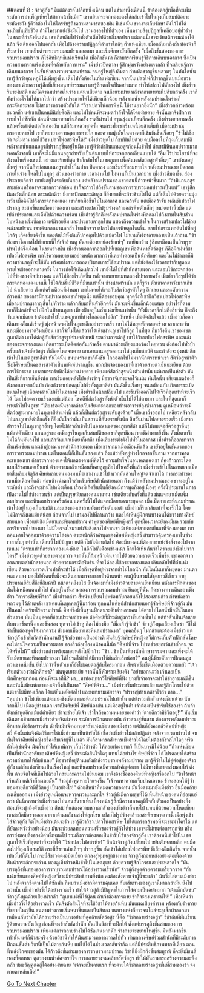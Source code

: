 ##ตอนที่ 8 : จ้าวอู่กัง
“มีแต่ต้องรอไปอีกหนึ่งเดือน แต่ในช่วงหนึ่งเดือนนี้ ข้าต้องต่อสู้เพื่อที่จะเพิ่มระดับการบำเพ็ญเพียรให้ก้าวหน้าขึ้นอีก” เขาหยิบกระจกทองแดงใส่กลับเข้าไปในถุงเก็บสมบัติอย่างระมัดระวัง รู้ดีว่าต้องไม่ให้ใครรับรู้ถึงความสามารถของมัน มิเช่นนั้นเขาคงจะเก็บรักษามันไว้ไม่ได้ จนถึงขั้นเสียชีวิต ถ้ามีใครมาแย่งชิงมันไป
เขามองลงไปที่ตัวเอง เห็นคราบสิ่งปฏิกูลที่เคลือบอยู่ทั่วร่าง ในขณะที่กำลังตื่นเต้น เขาเกือบลืมไปว่าทั้งตัวเต็มไปด้วยสิ่งสกปรก แต่ตอนนี้เขาระงับสติอารมณ์ลงได้แล้ว จึงเดินออกไปนอกถ้ำ เพื่อไปล้างคราบปฏิกูลที่ลำธารใกล้ๆ ถ้ำแห่งเซียน
เมื่อกลับมาถึงถ้ำ ท้องฟ้าก็เริ่มสว่าง เขาหยิบตำรารวบรวมลมปราณออกมา และเริ่มศึกษามันอีกครั้ง
“เมื่อถึงขั้นสองของการรวบรวมลมปราณ ก็ใช้อิทธิฤทธิ์แห่งเซียนได้ เมื่อถึงขั้นห้า ก็สามารถเรียนรู้วิธีการเดินบนอากาศ ซึ่งเป็นความสามารถแห่งเซียนที่คล้ายกับการเหาะ” เมิ่งฮ่าวปิดตาลง รู้สึกมุ่งหวังอย่างแรงกล้า ที่จะเรียนรู้การเดินบนอากาศ ในขั้นห้าของรวบรวมลมปราณ จนครู่ใหญ่จึงลืมตา กำหมัดขวาชูขึ้นหลวมๆ
ในทันใดนั้น เขารู้สึกว่าอุณหภูมิได้เพิ่มสูงขึ้น เต็มไปทั้งห้องในถ้ำแห่งเซียน จากนั้นเปลวไฟก็ปรากฎขึ้นบนมือขวาของเขา ด้วยความรู้สึกที่เยี่ยงมนุษย์ธรรมดา เขารู้สึกตกใจเป็นอย่างมาก ทำให้เปลวไฟดับลงไป
เมิ่งฮ่าวรีบระงับสติ และโคจรลมปราณในร่าง แต่น่าเสียดาย จนถึงยามบ่าย หลังจากพยายามไปสิบกว่าครั้ง เขาก็ยังทำอะไรไม่ได้มากไปกว่า สร้างประกายไฟได้เพียงเล็กน้อย หลังจากนั้นพลังลมปราณในร่างก็กระจัดกระจาย ไม่สามารถรวมตัวกันได้
“วิชาเปลวไฟอสรพิษนี้ ใช้งานยากยิ่งนัก” เมิ่งฮ่าวกล่าวพร้อมขมวดคิ้ว แต่เขาเป็นคนมีนิสัยดื้อดึง และไม่ใช่คนที่จะหมดกำลังใจได้โดยง่ายดาย ดังนั้นเขาจึงฝึกการหายใจไปซักพัก ก่อนที่จะพยายามขึ้นอีกครั้ง
ราตรีผ่านไป อรุณรุ่งมาเยือนอีกครั้ง เมิ่งฮ่าวพยายามครั้งแล้วครั้งเล่าติดต่อกันสองวัน แต่ก็ล้มเหลวทุกครั้ง จนกระทั่งเขาเริ่มเหนื่อยล้าเต็มที เมื่อลมปราณกระจายหายไป เขาก็พยายามควบคุมการหายใจ และความมุ่งมั่นในดวงตาก็เข้มข้นขึ้นเรื่อยๆ
“ข้าไม่เชื่อว่า จะไม่สามารถใช้วิชาเปลวไฟอสรพิษได้!” เมิ่งฮ่าวพูดไป ก็ขบฟันไปด้วย ตบมือลงไปที่ถุงเก็บสมบัติ หลังจากนั้นแกนอสูรก็ปรากฎขึ้นอยู่ในมือ
เขารู้ดีว่าถ้ากินแกนอสูรก้อนนี้เข้าไป ถ้าเขามีหินลมปราณมากพอหลังจากนี้ เขาก็จะไม่มีแกนอสูรสำหรับเป็นต้นแบบให้กระจกลอกเลียนแบบได้
“อืม ไร้ประโยชน์ที่จะกังวลในเรื่องเช่นนี้ อย่างเลวร้ายที่สุด ข้าก็กลับไปในเขตภูเขา เพื่อค้นหาสัตว์อสูรตัวอื่นๆ” เขาลังเลอยู่ชั่วครู่ จากนั้นก็หย่อนแกนอสูรเข้าไปในปาก ปิดตาลง และเริ่มปรับลมหายใจ พลังลมปราณระเบิดออกภายในร่าง ไหลไปในทุกๆ ส่วนของร่างกาย
เวลาผ่านไป ไม่นานก็เป็นเวลาบ่าย เมิ่งฮ่าวลืมตาขึ้น ส่องประกายเจิดจ้า เขายังอยู่ในระดับขั้นสอง แต่พลังลมปราณของเขาตอนนี้ก้าวหน้าขึ้นมาก
“ถ้ามีแกนอสูรสามก้อนหรืออาจจะมากกว่าห้าก้อน ข้าก็จะก้าวไปถึงขั้นสามของการรวบรวมลมปราณเป็นแน่” เขารู้สึกผิดหวังเล็กน้อย ตระหนักดีว่า ยิ่งการฝึกตนระดับสูง ก็ยิ่งยากที่จะก้าวข้ามไปได้ แต่ก็เต็มไปด้วยความมุ่งหวัง เมื่อคิดไปถึงกระจกทองแดง เขาก็ยกมือขึ้นไปในอากาศ และคว้าจับ
แต่เมื่อคว้าจับ พลันมีเปลวไฟปรากฏ สะสมขึ้นบนมือขวาของเขา และสร้างเปลวไฟรูปร่างคล้ายอสรพิษตัวเล็กๆ ขนาดเท่านิ้วมือ แต่เปล่งประกายและเต็มไปด้วยความร้อน เมิ่งฮ่าวรู้สึกถึงพลังลมปราณในร่างที่ลดลงไปถึงสามในสิบส่วน
ใบหน้าเขาเริ่มซีดขาว แต่มีรอยยิ้ม และประกายตาลุกโชน แสดงถึงความเข้าใจ ในการสร้างเปลวไฟด้วยพลังลมปราณ เขาเดินออกมานอกถ้ำ โบกมือขวา เปลวไฟอสรพิษลุกโชนขึ้น ลอยไปกระแทกต้นไม้ที่อยู่ใกล้ๆ
เกิดเสียงดังขึ้น และต้นไม้ทั้งต้นก็ปกคลุมไปด้วยเปลวไฟ ไม่นานก็พังทลายกลายเป็นเถ้าถ่าน
“ข้าต้องหาโอกาสไปทำแบบนี้ให้เจ้าอ้วนดู มันจะต้องยกย่องข้าแน่ๆ” เขายิ้มกว้าง รู้สึกเหมือนเป็นวีรบุรุษ
ผ่านไปครึ่งเดือน ในระหว่างนั้น เมิ่งฮ่าวนอกจากออกไปที่เขตภูเขาเพื่อค้นหาสัตว์อสูร ก็คือฝึกฝนวิชาเปลวไฟอสรพิษ เขาใช้ความพยายามอย่างหนัก มากกว่าที่เคยทำตอนเป็นนักศึกษา และในไม่ช้าเขาก็มีความชำนาญที่จะใช้มัน พร้อมทั้งสามารถลดปริมาณการใช้ลมปราณ แต่ก็ยังต้องใช้เวลาเท่ากับสูดลมหายใจเข้าออกหลายครั้ง ในการก่อให้เกิดเปลวไฟ
เขายังได้ไปที่สำนักสายนอก และแอบใช้กระจกส่องไปที่ร่างของศิษย์บางคน แต่ก็ไม่มีอะไรเกิดขึ้น
หลังจากพยายามทดลองไปหลายครั้ง เมิ่งฮ่าวก็สรุปได้ว่า กระจกทองแดงบานนี้ ใช้ได้กับสิ่งมีชีวิตที่มีขนเท่านั้น ช่างน่าเศร้านัก แต่ก็รู้ว่า ตัวเขาคาดหวังมากเกินไป
น่าเสียดาย ตั้งแต่ครึ่งเดือนที่ผ่านมา เขาไม่เคยได้เจอกับสัตว์อสูรตัวใดๆ อีกเลย และระดับความก้าวหน้า ของการฝึกลมปราณของเขาก็หยุดนิ่ง แต่ก็ต้องขอบคุณ ทุกครั้งที่เขาฝึกวิชาเปลวไฟอสรพิษ เมื่อลมปราณผลาญสิ้นไปทั่วร่าง แล้วกลับมาฟื้นตัวอีกครั้ง มันจะเพิ่มขึ้นเล็กน้อยเสมอ อย่างไรก็ตาม เขาก็ไม่กล้าที่จะไปฝึกในป่าบนภูเขา เพียงฝึกอยู่ในถ้ำแห่งเซียนเท่านั้น
“ยังมีเวลาอีกไม่ถึงสิบวัน ก็จะถึงวันแจกเม็ดยา ข้าต้องเข้าไปในเขตภูเขาที่ห่างไกลออกไปอีก” วันหนึ่ง เมื่อตัดสินใจแล้ว เมิ่งฮ่าวก็ออกเดินทางตั้งแต่เช้าตรู่ มุ่งหน้าตรงไปในภูเขาลึกอย่างรวดเร็ว
เขาไม่ได้หยุดพักตลอดช่วงเวลากลางวัน และเมื่อยามราตรีมาเยือน เขาก็จำไม่ได้แล้วว่าได้เดินผ่านภูเขาไปกี่ลูก ในที่สุด ก็มาถึงตีนเขาของเขตภูเขาสีดำ เขาได้ต่อสู้กับสัตว์อสูรรูปร่างคล้ายหมี
ระหว่างการต่อสู้ เขาใช้วิชาเปลวไฟอสรพิษ และพลังของกระจกทองแดง เกิดการระเบิดติดต่อกันเก้าครั้ง ตามมาด้วยเสียงแผดร้องโหยหวน ดังก้องไปทั่วป่า ครั้นแล้วเจ้าสัตว์อสูร ก็เลือดไหลจนตาย
เขาเอาแกนอสูรออกมาใส่ถุงเก็บสมบัติ และกำลังจะมุ่งหน้าลึกเข้าไปในเขตภูเขาสีดำ ทันใดนั้น ขนบนร่างเขาก็ตั้งชัน ไกลออกไปไม่มากนักตรงหน้าเขา สัตว์อสูรห้าตัวซึ่งมีศีรษะเป็นคชสารลำตัวเป็นพยัคฆ์ปรากฏขึ้น พวกมันจ้องมองมาที่เขาด้วยสายตาเย็นยะเยียบ
ด้วยการใช้กระจก เขาสามารถรับมือได้อย่างง่ายดาย เพียงแค่สัตว์อสูรหนึ่งตัวเท่านั้น แต่หากเป็นห้าตัว มันเป็นสิ่งที่ยากเย็นยิ่งนัก เขาเริ่มถอยหลังไปอย่างช้าๆ มือขวาจับกระจกไว้แน่น
ทันใดนั้น เสียงแผดร้องก็ดังออกมาจากผืนป่า ก้องกังวานปกคลุมไปทั่วทั้งภูเขาสีดำ มันดังขึ้นเรื่อยๆ จนเหมือนกับเกิดการระเบิดขนาดใหญ่ เดือดพล่านไปทั่วในอากาศ เมิ่งฮ่าวสีหน้าเปลี่ยนไป และรีบวิ่งออกไปให้เร็วที่สุดเท่าที่จะเร็วได้ โดยไม่ลดความเร็วลงแม้แต่น้อย
โชคดีที่สัตว์อสูรทั้งห้าตัวนั้นไม่ได้ไล่ตามมา และในที่สุดเขาก็หายตัวไปในภูเขา
“เสียงร้องนั่นช่างคล้ายกับเสียงตะคอกของท่านอาจารย์ลุงซ่างกวน ดูเหมือนว่าจะมีสัตว์อสูรมากมายในภูเขาสีดำแห่งนี้ แล้วก็เป็นสัตว์อสูรระดับสูงด้วย” เมื่อเขาวิ่งออกไป เหลียวหลังกลับไปมองภูเขาสีดำอีกครั้ง ก็ยิ่งมั่นใจว่ามันเป็นสถานที่อันตรายยิ่งนัก
สิบวันผ่านไปอย่างรวดเร็ว เมิ่งฮ่าวสำรวจไปในภูเขาลูกอื่นๆ โดยไม่ก้าวล้ำเข้าไปในอาณาเขตของภูเขาสีดำ แต่ก็ไม่พบเจอสัตว์อสูรอื่นๆ แม้แต่ตัวเดียว แกนอสูรของหมีอสูรในถุงเก็บสมบัติของเขาก็ดูเหมือนว่าจะมีค่ามากยิ่งขึ้น ดังนั้นเขาจึงไม่ได้กินมันลงไป
และแล้ววันแจกเม็ดยาก็มาถึง เมื่อเสียงระฆังดังไปทั่วในอากาศ เมิ่งฮ่าวก็ออกมาจากถ้ำแห่งเซียน และเข้าสู่อาณาเขตสำนักสายนอก เมื่อเขาจากมาเมื่อเดือนที่แล้ว เขายังอยู่ในขั้นแรกของการรวบรวมลมปราณ แต่ในตอนนี้ก็เป็นขั้นสองแล้ว ถึงแม้ว่ายังอยู่ห่างไกลจากขั้นสาม จากการคาดคะเนของเขา ถ้ากระจกทองแดงให้ผลตรงตามที่คิดไว้ ความสำเร็จในอนาคตของเขา ก็คงก้าวกระโดดแบบไร้ขอบเขตเป็นแน่
ด้วยความกลัวเหมือนที่เคยสูญเสียไปในครั้งที่แล้ว เมิ่งฮ่าวเข้าไปในลานแจกเม็ดยาสี่เหลียมจัตุรัส ศิษย์หลายคนมองมาเมื่อเขาผ่านเข้าไป พวกมันส่วนใหญ่จดจำเขาได้
การกระทำของเขาเมื่อเดือนที่แล้ว ค่อนข้างน่าตกใจสำหรับศิษย์สำนักสายนอก ถึงแม้ว่าพลังลมปราณของเขาจะอยู่ในระดับต่ำ และถึงจะผ่านไปหนึ่งเดือน เรื่องที่เกิดขึ้นนั้นก็ยังคงมีการพูดถึงอยู่เนืองๆ
ครั้งนี้ประธานในการเปิดงานไม่ใช่ซ่างกวนซิว แต่เป็นบุรุษวัยกลางคนมาแทน เช่นเดียวกับครั้งที่แล้ว มันแจกยาเม็ดเพิ่มลมปราณ และหินลมปราณครึ่งก้อน แต่ครั้งนี้ไม่ได้แจกเม็ดยาเฉพาะบุคคล
เมื่อเม็ดยาและหินลมปราณเข้าไปอยู่ในถุงเก็บสมบัติ และแสงของเสาลายมังกรเริ่มดับมอดำ เมิ่งฮ่าวก็รีบกลับเท่าที่จะเร็วได้ โดยไม่มีการลังเลแม้แต่น้อย ก่อนจากไป เขามองไปที่ลานกว้าง และได้เห็นผู้ฝึกตนบางคนได้ขวางทางศิษย์สายนอก เพื่อแย่งชิงเม็ดยาและหินลมปราณ
คำพูดของศิษย์พี่หญิงสวี่ ดูเหมือนว่าจะยังคงมีผล รวมกับการรีบจากไปของเขา ไม่มีใครจงใจมาแย่งชิงสิ่งของไปจากเขา มีเพียงแค่สายตาเย็นชาที่จ้องมองมา
เขาถอนหายใจออกมาด้วยความโล่งอก ตระหนักดีว่าคำพูดของศิษย์พี่หญิงสวี่ สามารถคุ้มครองเขาในช่วงเวลาสั้นๆ เท่านั้น เดือนนี้ไม่มีปัญหา แต่อีกไม่กี่เดือนถัดไป ต้องมีบางคนที่ต้องการแย่งชิงสิ่งของไปจากเขาแน่
“ตราบเท่าที่กระจกทองแดงมีผล ในอีกไม่กี่เดือนข้างหน้า ก็จะได้เห็นกันว่าใครจะแย่งชิงไปจากใคร!” เมิ่งฮ่าวพูดด้วยสายตาลุกวาว จากนั้นก็ก้มหน้าเดินจากไปด้วยความรวดเร็วเพิ่มขึ้น
เขาออกจากอาณาเขตสำนักสายนอก ด้วยความกระตือรือร้น ที่จะได้ลองใช้กระจกทองแดง เดินกลับไปที่ถ้ำแห่งเซียน ด้วยความรวดเร็วเท่าที่จะทำได้ เมื่อถึงจุดที่อยู่ห่างจากถ้ำไม่ไกลนัก ทันใดนั้นเขาก็หยุดลง ม่านตาหดแคบลง มองไปยังคนที่เพิ่งจะเดินออกมาจากชายป่าด้านหน้า
คนผู้นั้นสวมใส่ชุดยาวสีเขียว อายุประมาณยี่สิบสี่ถึงยี่สิบห้าปี หน้าตาหยิ่งยโส ยืนจ้องมาที่เมิ่งฮ่าวด้วยสายตาเย็นเยียบ พลังการฝึกตนของมันไม่เหมือนคนทั่วไป มันอยู่ในขั้นสามของการรวบรวมลมปราณ ยืนอยู่ที่นั่น กีดขวางทางเดินของเมิ่งฮ่าว
“คารวะศิษย์พี่จ้าว” เมิ่งฮ่าวกล่าว สีหน้าเปลี่ยนไปพร้อมกับถอยหลังไปสองสามก้าว กำหมัดขวาหลวมๆ ไว้ด้านหลัง เขาเคยเห็นบุคคลผู้นี้มาก่อน ทุกคนในศิษย์สำนักสายนอกรู้จักศิษย์พี่จ้าวอู่กัง มันเป็นคนโหดร้ายไร้ความปราณี
ศิษย์ซึ่งมีพื้นฐานฝึกตนระดับต่ำหลายคน ได้ตายไปโดยน้ำมือมันในเขตส่วนรวม มันเป็นบุคคลที่ชอบประจบสอพลอ ต่อศิษย์ที่มีระดับสูงกว่าขั้นสามขึ้นไป แต่ทำตัวเป็นเจ้านายกับพวกขั้นหนึ่ง และขั้นสอง พูดจาไม่เข้าหู ก็ลงไม้ลงมือ
“เมื่อเจ้ารู้จักข้า” จ้าวอู่กังพูดเสียงเย็นชา “ก็ไม่จำเป็นต้องพูดให้มากความ ส่งมอบเม็ดยาและหินลมปราณมา” บุคคลอื่นๆ ไม่กล้าแตะต้องเมิ่งฮ่าว แต่จ้าวอู่กังเข้าสังกัดสำนักนานปี รู้จักช่องทางเป็นอย่างดี มันสืบรู้ว่าศิษย์พี่หญิงสวี่มักจะเก็บตัวปลีกสันโดษ คงไม่สนใจความเป็นความตาย ของลิ่วล้อเบื้องหน้าคนนี้นัก
“ศิษย์พี่จ้าว โปรดช่วยยกเว้นข้าสักคน จะได้หรือไม่?” เมิ่งฮ่าวกล่าวพร้อมถอยหลังไปอีกก้าว “ข้า…ข้าเป็นเพียงนักศึกษาธรรมดา และเพิ่งจะได้รับเม็ดยาและหินลมปราณมา ได้โปรดให้ข้าได้มีเวลาใช้มันสักเล็กน้อย?” คนผู้นี้มีระดับการฝึกตนสูงกว่าเขาหนึ่งขั้น ยิ่งไปกว่านั้นตัวเขาก็ยังไม่เคยต่อสู้กับใครมาก่อน สีหน้าเริ่มซีดเผือดด้วยความกลัว
“เจ้าเรียกตัวเองว่านักศึกษา?” มันพูดเยาะเย้ย จากนั้นก็หัวเราะเสียงดัง “อย่าบอกนะว่า เจ้าเคยเป็นนักศึกษามาก่อน ก่อนที่จะมาที่นี่? มา…มาท่องบทกวีให้ศิษย์พี่ฟัง บางทีเจ้าอาจจะทำให้ข้าอารมณ์ดีขึ้น และวันนี้เพียงหักขาของเจ้าทิ้งก็เป็นพอ”
“ศิษย์พี่จ้าว…” เมิ่งฮ่าวเริ่มประสาทเสีย และรู้สึกโกรธไปด้วย แต่เขาไม่มีทางเลือก ได้แต่ยืนหยัดต่อไป และพยายามเอ่ยวาจา “ปราชญ์ท่านกล่าวไว้ว่า หาก…”
“หุบปาก ข้าไม่เพียงแต่จะแย่งชิงเม็ดยาและหินลมปราณไปเท่านั้น แต่ยังรวมถึงถ้ำแห่งเซียนด้วย นับจากนี้ไป เมื่ออยู่ข้างนอก เราเป็นศิษย์พี่ ศิษย์น้องกัน แต่เมื่ออยู่ในถ้ำ เจ้าต้องเป็นข้ารับใช้ของข้า ถ้าเจ้ายังกล้าพูดอีกแม้แต่คำเดียว ข้าจะช่วยให้เจ้า เข้าใจถึงความหมายของคำว่า ‘ตายดีกว่ามีชีวิตอยู่!’” มันเริ่มเดินตรงเข้ามาหาเมิ่งฮ่าวด้วยจิตสังหาร
ระดับการฝึกตนของมัน ก้าวล่วงสู่ขั้นสาม ต้องการพลังลมปราณอีกมากเพื่อรักษาระดับ ดังนั้นมันจึงหมายตาถ้ำแห่งเซียนของเมิ่งฮ่าว แต่มันก็ยังคงกลัวศิษย์พี่หญิงสวี่ ดังนั้นมันจึงคิดวิธีการให้เมิ่งฮ่าวมาเป็นข้ารับใช้ เชื่อว่าเมิ่งฮ่าวไม่กล้าปฏิเสธ หลังจากเวลาผ่านไป จนมั่นใจว่าศิษย์พี่หญิงสวี่คงลืมเจ้าผู้นี้ไปแล้ว มันก็สามารถสังหารเมิ่งฮ่าวได้โดยไม่ต้องกังวลใจใดๆ หรือถ้าไม่เช่นนั้น มันก็จะทำให้เขาพิการ เก็บไว้ข้างตัว ให้คอยท่องบทกวี ก็เป็นบารมีไม่น้อย
“ถ้ำแห่งเซียนเป็นที่พำนักอาศัยของศิษย์พี่หญิงสวี่ ข้าจะตัดสินใจใดๆ แทนได้อย่างไร ศิษย์พี่จ้าว ได้โปรดอย่าได้สร้างความลำบากให้กับข้าเลย” มือขวาที่อยู่ด้านหลังกำลังรวบรวมพลังลมปราณ เขารู้ดีว่าไม่ใช่คู่ต่อสู้ของจ้าวอู่กัง แต่ถ้ำแห่งเซียนเป็นเรื่องใหญ่ และหินลมปราณมีความสำคัญต่อเขา ไม่มีทางที่เขาจะส่งมอบให้ ดังนั้น ด้วยจิตใจที่เต็มไปด้วยโทสะและความไม่ยินยอม เขาจึงอ้างชื่อของศิษย์พี่หญิงสวี่ออกไป
“ข้าไว้หน้าเจ้าแล้ว แต่เจ้าก็ละเลยมัน” จ้าวอู่กังพูดหายใจแรงขึ้น “เจ้ารนหาความเจ็บปวดเองนะ ข้าจะสอนให้รู้ว่า ยอมตายดีกว่ามีชีวิตอยู่ เป็นอย่างไร!” ด้วยสีหน้าที่หมดความอดทน มันวิ่งตรงมายังเมิ่งฮ่าว ยื่นมือคล้ายกงเล็บออกมา เมิ่งฮ่าวดูเหมือนจะหวาดผวาและตกใจ จ้าวอู่กังมีความสุขที่ได้เห็นสีหน้าของคนที่อ่อนแอ่กว่า
มันนึกภาพว่าเมิ่งฮ่าวลงไปนอนสั่นบนพื้นเบื้องหน้า รู้สึกมีความภาคภูมิใจกับตัวเองเป็นอย่างยิ่ง ก่อนที่จะพุ่งถึงตัวเมิ่งฮ่าว สีหน้าที่แสดงความหวาดกลัวของเมิ่งฮ่าวก็หายไป แทนที่ด้วยความโหดเหี้ยม เขาสะบัดมือขวาออกมาจากด้านหลัง แสงไฟลุกโชน เปลวไฟรูปร่างคล้ายอสรพิษขนาดเท่านื้วมือพุ่งเข้าใส่จ้าวอู่กัง
จิตใจเมิ่งฮ่าวเต้นระรัว เขารู้ดีว่าวิชาเปลวไฟอสรพิษ ไม่ได้แกร่งกล้าพอที่จะเข่นฆ่าใครได้ แต่ก็ยังคงหวังว่าอย่างน้อย มันจะช่วยลดทอนความเร็วของจ้าวอู่กังได้บ้าง เขาจะไม่ทนต่อการถูกจับ หรือการส่งมอบสิ่งของมีค่าทั้งหมดไป รวมถึงการต้องตกเป็นข้ารับใช้ของจ้าวอู่กัง เขาต้องหนีเข้าไปในเขตภูเขาให้เร็วที่สุดเท่าที่จะทำได้
“วิชาเปลวไฟอสรพิษ!” สีหน้าจ้าวอู่กังเปลี่ยนไป ขยับตัวหลบหลีก ตบมือลงไปที่ถุงเก็บสมบัติ กระบี่สีขาวเล่มเล็กๆ ปรากฎขึ้น ซัดเข้าใส่เปลวไฟอสรพิษ
มีเสียงดังเกิดขึ้น จากนั้นเปลวไฟก็ดับไป กระบี่สีขาวคดงอบิดเบี้ยว ตกลงสู่พุ่มหญ้าข้างทาง จ้าวอู่กังถอยหลังอย่างต่อเนื่องด้วยสีหน้ากระอักกระอ่วน มองดูเมิ่งฮ่าวหนีเข้าไปในเขตภูเขา ด้วยความรู้สึกโกรธและประหลาดใจ
“มันบรรลุถึงขั้นสองของการรวบรวมลมปราณได้อย่างรวดเร็วนัก” จ้าวอู่กังพูดด้วยความเกรี้ยวกราด “ถ้ำแห่งเซียนของศิษย์พี่หญิงสวี่ช่างมีประสิทธิภาพยิ่งนัก คงต้องสังหารเจ้าผู้นี้ซะแล้ว” มันวิ่งไล่ตามเมิ่งฮ่าวไป
หลังจากวิ่งตามไปได้ซักพัก ก็พบว่าเมิ่งฮ่าวมีความคุ้นเคย กับเส้นทางของภูเขานี้มากกว่ามัน ยิ่งไปกว่านั้น เมิ่งฮ่าวยังวิ่งได้อย่างรวดเร็ว ทำให้จ้าวอู่กังมีปัญหาในการไล่ตามเป็นอย่างมาก
“เจ้าเด็กบัดซบ” จ้าวอู่กังพูดด้วยเสียงน่ากลัว “ภูเขาแห่งนี้ไร้ผู้คน ถ้าเจ้าต้องการตาย ข้าก็จะสงเคราะห์ให้!” เมื่อเห็นว่าเมิ่งฮ่าววิ่งได้อย่างรวดเร็ว มันจึงตัดสินใจที่จะใช้วิชาไม้ตายก้นหีบ มันแผดเสียงคำราม พร้อมกับร่างกายที่ขยายใหญ่ขึ้น ขนตามร่างกายเริ่มหนาขึ้นและเป็นสีทอง ขนบางแห่งก็ยาวจนโผล่ทะลุเสื้อผ้าออกมา เหมือนกับว่ามันได้กลายร่างเป็นบางอย่างที่ดูคล้ายสัตว์อสูร
นี่คือ “วิชากลายร่างอสูร” วิชาลับที่มันเรียนรู้ด้วยความบังเอิญ ก่อนที่จะเข้าสังกัดสำนัก
มันเป็นวิชาที่จะฝึกได้ ตั้งแต่บรรลุถึงขั้นสามของการรวบรวมลมปราณ เพียงแต่การกลายร่างไม่ได้ชัดเจนมากนัก ร่างกายจะขยายใหญ่ขึ้น มีพลังมากขึ้นเท่านั้น แต่ก็น่าสะพรึง ด้วยวิชานี้ทำให้มันสามารถอาละวาดไปทั่ว ท่ามกลางศิษย์ร่วมสำนักที่มีระดับการฝึกตนขั้นต่ำ วิชานี้เป็นไม้ตายก้นหีบ แม้ใช้ได้ในช่วงเวลาอันจำกัด แต่ก็มีประสิทธิภาพมากทีเดียว
ตอนนี้พลังฝึกตนของมัน ได้ก้าวถึงขั้นสามของการรวบรวมลมปราณ วิชานี้ยิ่งฝึกถึงขั้นสมบูรณ์ ก็จะยิ่งมีขนสีทองที่ดกหนา ดูสวยงามน่าอัศจรรย์ใจ การกลายร่างจนคล้ายสัตว์อสูร ทำให้มันสามารถสร้างความสะพึงกลัว ข่มขวัญคู่ต่อสู้ได้อย่างง่ายดาย
“เจ้าจะเป็นคนแรก ที่จะตายใต้วิชากลายร่างอสูรขั้นที่สามของข้า จงตายตาหลับเถิด!”


[Go To Next Chapter]( ./9.md)